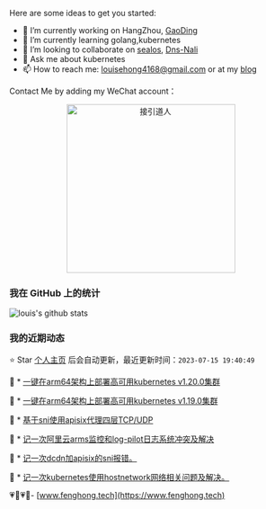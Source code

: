 Here are some ideas to get you started:

- 🔭 I’m currently working on HangZhou,  [GaoDing](https://www.gaoding.com/) 
- 🌱 I’m currently learning golang,kubernetes
- 👯 I’m looking to collaborate on [sealos](https://github.com/fanux/sealos), [Dns-Nali](https://github.com/zu1k/nali/pull/16)
- 💬 Ask me about kubernetes
- 📫 How to reach me: louisehong4168@gmail.com or at my [blog](https://www.fenghong.tech/)

Contact Me by adding my WeChat account：
<div align="center">
  <p>
    
  <img src="https://www.fenghong.tech/images/images/wechat-qrcode.png" width="300" alt="接引道人" />

  </p>
</div>

### 我在 GitHub 上的统计

![louis's github stats](https://github-readme-stats.vercel.app/api?username=oldthreefeng&show_icons=true&hide_border=false)

<!--events start -->

### 我的近期动态

⭐️ Star [个人主页](https://github.com/oldthreefeng/oldthreefeng) 后会自动更新，最近更新时间：`2023-07-15 19:40:49`

📝 *  [一键在arm64架构上部署高可用kubernetes v1.20.0集群](https://www.fenghong.tech/blog/kubernetes/sealos-install-arm64-1.20/)

 
📝 *  [一键在arm64架构上部署高可用kubernetes v1.19.0集群](https://www.fenghong.tech/blog/kubernetes/sealos-install-arm64/)

 
📝 *  [基于sni使用apisix代理四层TCP/UDP](https://www.fenghong.tech/blog/kubernetes/sni-apisix-tcp/)

 
📝 *  [记一次阿里云arms监控和log-pilot日志系统冲突及解决](https://www.fenghong.tech/blog/go/log-pilot/)

 
📝 *  [记一次dcdn加apisix的sni报错。](https://www.fenghong.tech/blog/kubernetes/kubernetes-debug-tls-handshake/)

 
📝 *  [记一次kubernetes使用hostnetwork网络相关问题及解决。](https://www.fenghong.tech/blog/kubernetes/kubernetes-dns-error-withhostnetwork/)

 


<!--events end -->

 💗🌙💗🌙- [www.fenghong.tech](https://www.fenghong.tech)
